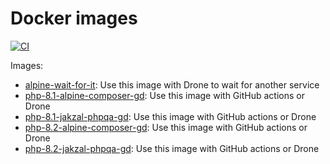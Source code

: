 # Docker images

[![CI](https://github.com/alexislefebvre/docker-images/actions/workflows/push.yaml/badge.svg)](https://github.com/alexislefebvre/docker-images/actions/workflows/push.yaml?query=branch%3Amain)

Images:

- [alpine-wait-for-it](alpine-wait-for-it/): Use this image with Drone to wait for another service
- [php-8.1-alpine-composer-gd](php-8.1-alpine-composer-gd): Use this image with GitHub actions or Drone
- [php-8.1-jakzal-phpqa-gd](php-8.1-jakzal-phpqa-gd): Use this image with GitHub actions or Drone
- [php-8.2-alpine-composer-gd](php-8.2-alpine-composer-gd): Use this image with GitHub actions or Drone
- [php-8.2-jakzal-phpqa-gd](php-8.2-jakzal-phpqa-gd): Use this image with GitHub actions or Drone
